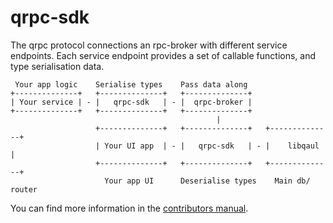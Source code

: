 # qrpc-sdk

The qrpc protocol connections an rpc-broker with different service
endpoints.  Each service endpoint provides a set of callable
functions, and type serialisation data.


```
 Your app logic    Serialise types    Pass data along
+--------------+   +--------------+   +--------------+
| Your service | - |   qrpc-sdk   | - |  qrpc-broker |
+--------------+   +--------------+   +--------------+
                                              |
                   +--------------+   +--------------+   +--------------+
                   | Your UI app  | - |   qrpc-sdk   | - |    libqaul   | 
                   +--------------+   +--------------+   +--------------+
                     Your app UI      Deserialise types    Main db/ router
```

You can find more information in the [contributors manual][m].


[m]: https://docs.qaul.org/contributors/technical
